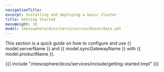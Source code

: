 ```yaml
---
navigationTitle:
excerpt: Installing and deploying a basic cluster
title: Getting Started
menuWeight: 10
model: /mesosphere/dcos/services/couchbase/data.yml
---
```


This section is a quick guide on how to configure and use {{ model.serverName }} and {{ model.syncGatewayName }} with {{ model.productName }}.

{{{ include "/mesosphere/dcos/services/include/getting-started.tmpl" }}}
